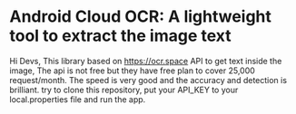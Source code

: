 # Android Cloud OCR: A lightweight tool to extract the image text
Hi Devs,
This library based on https://ocr.space API to get text inside the image, 
The api is not free but they have free plan to cover 25,000 request/month. 
The speed is very good and the accuracy and detection is brilliant.
try to clone this repository, put your API_KEY to your local.properties file 
and run the app.



